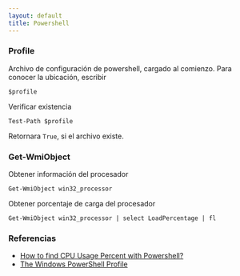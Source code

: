 ```yaml
---
layout: default
title: Powershell
---
```


### Profile

Archivo de configuración de powershell, cargado al comienzo.
Para conocer la ubicación, escribir

    $profile
    
Verificar existencia

    Test-Path $profile
    
Retornara `True`, si el archivo existe.

### Get-WmiObject

Obtener información del procesador

    Get-WmiObject win32_processor

Obtener porcentaje de carga del procesador

    Get-WmiObject win32_processor | select LoadPercentage | fl

### Referencias

* [How to find CPU Usage Percent with Powershell? ](http://powershell-tips.blogspot.com/2011/08/how-to-find-cpu-usage-percent-with.html)  
* [The Windows PowerShell Profile ](http://technet.microsoft.com/en-us/library/ee692764.aspx)  
